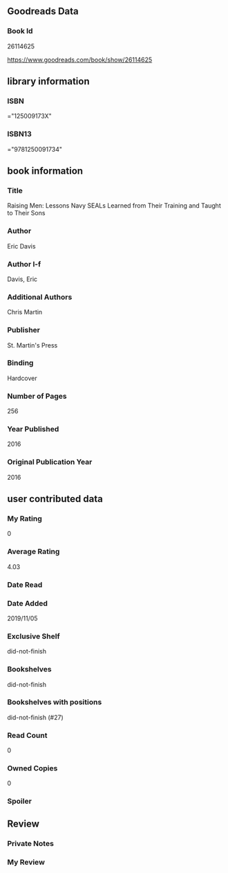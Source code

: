 <!-- This template shows how to bulk convert all columns of data into one markdown file -->
<!-- caveat: KeyError if there's a mismatch. Empty values output nothing -->

## Goodreads Data

### Book Id 

26114625

https://www.goodreads.com/book/show/26114625

## library information

### ISBN 
="125009173X"

### ISBN13 
="9781250091734"

## book information

### Title
Raising Men: Lessons Navy SEALs Learned from Their Training and Taught to Their Sons

### Author 
Eric  Davis

### Author l-f 
Davis, Eric

### Additional Authors
Chris  Martin

### Publisher 
St. Martin's Press

### Binding
Hardcover

### Number of Pages
256

### Year Published
2016

### Original Publication Year 
2016

## user contributed data

### My Rating
0

### Average Rating
4.03

### Date Read


### Date Added
2019/11/05

### Exclusive Shelf
did-not-finish

### Bookshelves
did-not-finish

### Bookshelves with positions
did-not-finish (#27)

### Read Count
0

### Owned Copies
0

### Spoiler 


## Review

### Private Notes


### My Review
